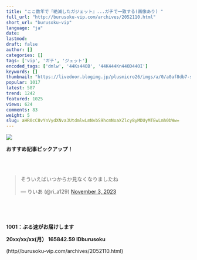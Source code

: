```yaml
---
title: "ここ数年で『絶滅したガジェット』...ガチで一致する(画像あり) "
full_url: "http://burusoku-vip.com/archives/2052110.html"
short_url: "burusoku-vip"
language: "ja"
date: 
lastmod: 
draft: false
author: []
categories: []
tags: ['vip', 'ガチ', 'ジェット']
encoded_tags: ['dmlw', '44Ks44OB', '44K444Kn44OD44OI']
keywords: []
thumbnail: "https://livedoor.blogimg.jp/plusmicro26/imgs/a/0/a0af8db7-s.png"
popular: 1017
latest: 587
trend: 1242
featured: 1025
views: 624
comments: 83
weight: 5
slug: aHR0cC8vYnVydXNva3UtdmlwLmNvbS9hcmNoaXZlcy8yMDUyMTEwLmh0bWw=
---
```


![](https://livedoor.blogimg.jp/plusmicro26/imgs/a/0/a0af8db7-s.png)

<div><p><b>おすすめ記事ピックアップ！</b></p> <p class='g-ad1'> </p> <p class='g-ad2'> </p> <p></p><br> <br> <blockquote class='twitter-tweet'><p dir='ltr' lang='ja'>そういえばいつからか見なくなりましたね</p>— りいあ (@ri_a129) <a href='https//twitter.com/ri_a129/status/1720330997802430869?ref_src=twsrc%5Etfw'>November 3, 2023</a></blockquote> <br> <p id='csw_block'></p> <p id='divSP1'> </p> <br><p><b>1001：ぶる速がお届けします <p> 20xx/xx/xx(月） 165842.59 IDburusoku</p></b></p> <p class='g-ad1'> </p> <p class='g-ad2'> </p> <p id='divSP'> </p> </div>

(http//burusoku-vip.com/archives/2052110.html)
